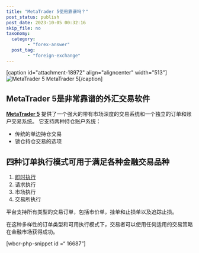 ```yaml
---
title: "MetaTrader 5使用靠谱吗？"
post_status: publish
post_date: 2023-10-05 00:32:16
skip_file: no
taxonomy:
  category:
        - "forex-answer"
  post_tag:
        - "foreign-exchange"
---
```


[caption id="attachment-18972" align="aligncenter" width="513"]![MetaTrader 5](https://cdn.fendou.la/funstoutiao/2020/11/YLD-FX-Review-MT5-Desktop-Platform.png) MetaTrader 5[/caption]

## MetaTrader 5是非常靠谱的外汇交易软件

[**MetaTrader 5**](https://www.metatrader5.com/) 提供了一个强大的带有市场深度的交易系统和一个独立的订单和账户交易系统。 它支持两种持仓账户系统：

- 传统的单边持仓交易
- 锁仓持仓交易的选项

## 四种订单执行模式可用于满足各种金融交易品种

1. [即时执行](https://funstoutiao.com/%e5%a4%96%e6%b1%87%e5%b8%82%e5%9c%ba%e4%b8%8e%e6%9c%9f%e8%b4%a7%e3%80%81%e8%82%a1%e7%a5%a8%e5%b8%82%e5%9c%ba%e7%9a%84%e6%af%94%e8%be%83.html)
2. 请求执行
3. 市场执行
4. 交易所执行

平台支持所有类型的交易订单，包括市价单，挂单和止损单以及追踪止损。

在这种多样性的订单类型和可用执行模式下，交易者可以使用任何适用的交易策略在金融市场获得成功。

[wbcr-php-snippet id =“ 16687”]
